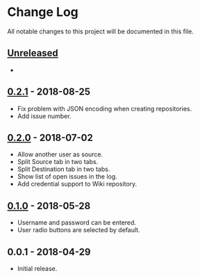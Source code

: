 # Change Log
All notable changes to this project will be documented in this file.

## [Unreleased]
- 

## [0.2.1] - 2018-08-25
- Fix problem with JSON encoding when creating repositories.
- Add issue number.

## [0.2.0] - 2018-07-02
- Allow another user as source.
- Split Source tab in two tabs.
- Split Destination tab in two tabs.
- Show list of open issues in the log.
- Add credential support to Wiki repository.

## [0.1.0] - 2018-05-28
- Username and password can be entered.
- User radio buttons are selected by default.

## 0.0.1 - 2018-04-29
- Initial release.

[Unreleased]: https://github.com/Crayon2000/GitConduit/compare/v0.2.1...HEAD
[0.2.1]: https://github.com/Crayon2000/GitConduit/compare/v0.2.0...v0.2.1
[0.2.0]: https://github.com/Crayon2000/GitConduit/compare/v0.1.0...v0.2.0
[0.1.0]: https://github.com/Crayon2000/GitConduit/compare/v0.0.1...v0.1.0

